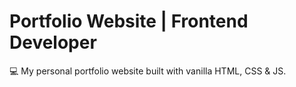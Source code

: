 # Portfolio Website | Frontend Developer
💻 My personal portfolio website built with vanilla HTML, CSS & JS.  
